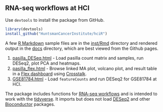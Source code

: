 ## RNA-seq workflows at HCI

Use `devtools` to install the package from GitHub.

```r
library(devtools)
install_github("HuntsmanCancerInstitute/hciR")
```

A few [R Markdown] sample files are in the [inst/Rmd] directory and rendered
output in the [docs] directory, which are best viewed from the Github pages.

1. [pasilla_DESeq.html] - Load pasilla count matrix and samples, run DESeq2, plot PCA and heatmaps.
2. [pasilla_flex.html] - Browse linked MA plot, volcano plot, and result table in a [Flex dashboard] using [Crosstalk].
3. [GSE81784.html] - Load `featureCounts` and run DESeq2 for GSE81784 at HCI.

The package includes functions for [RNA-seq workflows] and is intended to work with
the [tidyverse].  It imports but does not load [DESeq2] and other [Bioconductor] packages.

[RNA-seq workflows]: http://www.bioconductor.org/help/workflows/rnaseqGene/
[DESeq2]: https://bioconductor.org/packages/release/bioc/html/DESeq2.html
[Bioconductor]: https://bioconductor.org/
[inst/Rmd]: https://github.com/HuntsmanCancerInstitute/hciR/blob/master/inst/Rmd
[pasilla_flex.html]: https://huntsmancancerinstitute.github.io/hciR/pasilla_flex.html
[pasilla_DESeq.html]: https://huntsmancancerinstitute.github.io/hciR/pasilla_DESeq.html
[GSE81784.html]: https://huntsmancancerinstitute.github.io/hciR/GSE81784.html
[inst/Rmd]: https://github.com/HuntsmanCancerInstitute/hciR/blob/master/inst/Rmd
[docs]: https://github.com/HuntsmanCancerInstitute/hciR/blob/master/docs
[tidyverse]: http://r4ds.had.co.nz/
[R Markdown]: http://rmarkdown.rstudio.com/
[Flex dashboard]: http://rmarkdown.rstudio.com/flexdashboard/
[Crosstalk]: https://rstudio.github.io/crosstalk/
